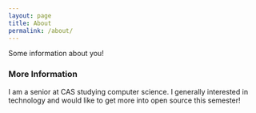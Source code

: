 ```yaml
---
layout: page
title: About
permalink: /about/
---
```


Some information about you!

### More Information

I am a senior at CAS studying computer science. I generally interested in technology and would like to get more into open source this semester!
